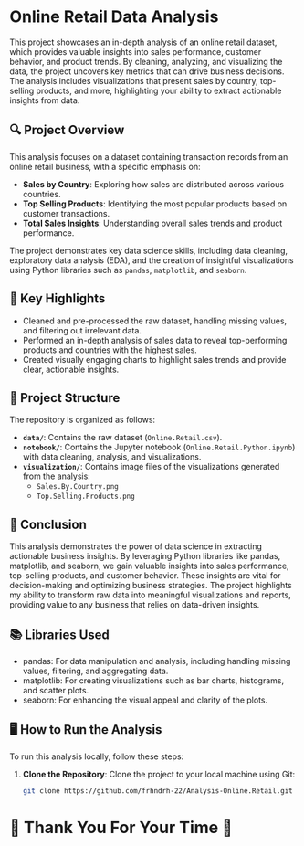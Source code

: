 # Online Retail Data Analysis

This project showcases an in-depth analysis of an online retail dataset, which provides valuable insights into sales performance, customer behavior, and product trends. By cleaning, analyzing, and visualizing the data, the project uncovers key metrics that can drive business decisions. The analysis includes visualizations that present sales by country, top-selling products, and more, highlighting your ability to extract actionable insights from data.

## 🔍 Project Overview

This analysis focuses on a dataset containing transaction records from an online retail business, with a specific emphasis on:
- **Sales by Country**: Exploring how sales are distributed across various countries.
- **Top Selling Products**: Identifying the most popular products based on customer transactions.
- **Total Sales Insights**: Understanding overall sales trends and product performance.

The project demonstrates key data science skills, including data cleaning, exploratory data analysis (EDA), and the creation of insightful visualizations using Python libraries such as `pandas`, `matplotlib`, and `seaborn`.

## 🚀 Key Highlights

- Cleaned and pre-processed the raw dataset, handling missing values, and filtering out irrelevant data.
- Performed an in-depth analysis of sales data to reveal top-performing products and countries with the highest sales.
- Created visually engaging charts to highlight sales trends and provide clear, actionable insights.

## 📂 Project Structure

The repository is organized as follows:

- **`data/`**: Contains the raw dataset (`Online.Retail.csv`).
- **`notebook/`**: Contains the Jupyter notebook (`Online.Retail.Python.ipynb`) with data cleaning, analysis, and visualizations.
- **`visualization/`**: Contains image files of the visualizations generated from the analysis:
  - `Sales.By.Country.png`
  - `Top.Selling.Products.png`

## 📑 Conclusion

This analysis demonstrates the power of data science in extracting actionable business insights. By leveraging Python libraries like pandas, matplotlib, and seaborn, we gain valuable insights into sales performance, top-selling products, and customer behavior. These insights are vital for decision-making and optimizing business strategies. The project highlights my ability to transform raw data into meaningful visualizations and reports, providing value to any business that relies on data-driven insights.

## 📚 Libraries Used

- pandas: For data manipulation and analysis, including handling missing values, filtering, and aggregating data.
- matplotlib: For creating visualizations such as bar charts, histograms, and scatter plots.
- seaborn: For enhancing the visual appeal and clarity of the plots.

## 🖥️ How to Run the Analysis

To run this analysis locally, follow these steps:

1. **Clone the Repository**:
   Clone the project to your local machine using Git:
   ```bash
   git clone https://github.com/frhndrh-22/Analysis-Online.Retail.git

# **🌟 Thank You For Your Time 🌟**
